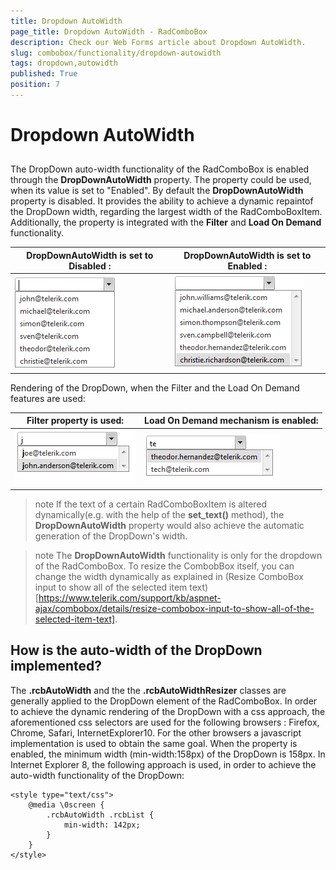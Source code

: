 ```yaml
---
title: Dropdown AutoWidth
page_title: Dropdown AutoWidth - RadComboBox
description: Check our Web Forms article about Dropdown AutoWidth.
slug: combobox/functionality/dropdown-autowidth
tags: dropdown,autowidth
published: True
position: 7
---
```


# Dropdown AutoWidth



## 

The DropDown auto-width functionality of the RadComboBox is enabled through the **DropDownAutoWidth** property. The property could be used, when its value is set to "Enabled". By default the **DropDownAutoWidth** property is disabled. It provides the ability to achieve a dynamic repaintof the DropDown width, regarding the largest width of the RadComboBoxItem. Additionally, the property is integrated with the **Filter** and **Load On Demand** functionality.


|  **DropDownAutoWidth** is set to **Disabled** : |  **DropDownAutoWidth** is set to **Enabled** : |
| ------ | ------ |
|![Drop Down Auto Width Disabled](images/combobox_dropdownautowidth_disabled.png)|![Drop Down Auto Width Enabled](images/combobox_dropdownautowidth_enabled.png)|

Rendering of the DropDown, when the Filter and the Load On Demand features are used:


|  **Filter** property is used: |  **Load On Demand** mechanism is enabled: |
| ------ | ------ |
|![Drop Down Auto Width Filter](images/combobox_dropdownautowidth_filter.png)|![Drop Down Auto Width LOD](images/combobox_dropdownautowidth_lod.png)|

>note If the text of a certain RadComboBoxItem is altered dynamically(e.g. with the help of the **set_text()** method), the **DropDownAutoWidth** property would also achieve the automatic generation of the DropDown's width.
>

>note The **DropDownAutoWidth** functionality is only for the dropdown of the RadComboBox. To resize the CombobBox itself, you can change the width dynamically as explained in (Resize ComboBox input to show all of the selected item text)[https://www.telerik.com/support/kb/aspnet-ajax/combobox/details/resize-combobox-input-to-show-all-of-the-selected-item-text].
>

## How is the auto-width of the DropDown implemented?

The **.rcbAutoWidth** and the the **.rcbAutoWidthResizer** classes are generally applied to the DropDown element of the RadComboBox. In order to achieve the dynamic rendering of the DropDown with a css approach, the aforementioned css selectors are used for the following browsers : Firefox, Chrome, Safari, InternetExplorer10. For the other browsers a javascript implementation is used to obtain the same goal. When the property is enabled, the minimum width (min-width:158px) of the DropDown is 158px. In Internet Explorer 8, the following approach is used, in order to achieve the auto-width functionality of the DropDown:

````ASPNET
<style type="text/css">
	@media \0screen {
		.rcbAutoWidth .rcbList {
			min-width: 142px;
		}
	}
</style>
````


